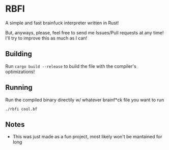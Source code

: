 # RBFI
A simple and fast brainfuck interpreter written in Rust!


But, anyways, please, feel free to send me Issues/Pull requests at any time! I'll try to improve this as much as I can!

## Building
Run ```cargo build --release``` to build the file with the compiler's optimizations!

## Running
Run the compiled binary directily w/ whatever brainf*ck file you want to run

```./rbfi cool.bf```

## Notes
- This was just made as a fun project, most likely won't be mantained for long